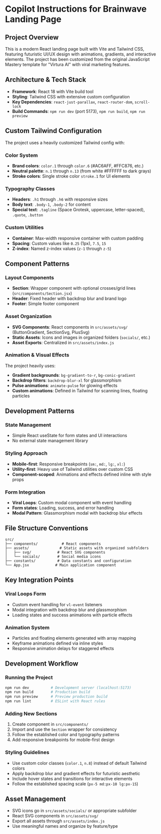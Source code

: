 # Copilot Instructions for Brainwave Landing Page

## Project Overview

This is a modern React landing page built with Vite and Tailwind CSS, featuring futuristic UI/UX design with animations, gradients, and interactive elements. The project has been customized from the original JavaScript Mastery template for "Virtura AI" with viral marketing features.

## Architecture & Tech Stack

- **Framework**: React 18 with Vite build tool
- **Styling**: Tailwind CSS with extensive custom configuration
- **Key Dependencies**: `react-just-parallax`, `react-router-dom`, `scroll-lock`
- **Build Commands**: `npm run dev` (port 5173), `npm run build`, `npm run preview`

## Custom Tailwind Configuration

The project uses a heavily customized Tailwind config with:

### Color System
- **Brand colors**: `color.1` through `color.6` (#AC6AFF, #FFC876, etc.)
- **Neutral palette**: `n.1` through `n.13` (from white #FFFFFF to dark grays)
- **Stroke colors**: Single stroke color `stroke.1` for UI elements

### Typography Classes
- **Headers**: `.h1` through `.h6` with responsive sizes
- **Body text**: `.body-1`, `.body-2` for content
- **Special text**: `.tagline` (Space Grotesk, uppercase, letter-spaced), `.quote`, `.button`

### Custom Utilities
- **Container**: Max-width responsive container with custom padding
- **Spacing**: Custom values like `0.25` (1px), `7.5`, `15`
- **Z-index**: Named z-index values (`z-1` through `z-5`)

## Component Patterns

### Layout Components
- **Section**: Wrapper component with optional crosses/grid lines (`src/components/Section.jsx`)
- **Header**: Fixed header with backdrop blur and brand logo
- **Footer**: Simple footer component

### Asset Organization
- **SVG Components**: React components in `src/assets/svg/` (ButtonGradient, SectionSvg, PlusSvg)
- **Static Assets**: Icons and images in organized folders (`socials/`, etc.)
- **Asset Exports**: Centralized in `src/assets/index.js`

### Animation & Visual Effects

The project heavily uses:
- **Gradient backgrounds**: `bg-gradient-to-r`, `bg-conic-gradient`
- **Backdrop filters**: `backdrop-blur-xl` for glassmorphism
- **Pulse animations**: `animate-pulse` for glowing effects
- **Custom animations**: Defined in Tailwind for scanning lines, floating particles

## Development Patterns

### State Management
- Simple React useState for form states and UI interactions
- No external state management library

### Styling Approach
- **Mobile-first**: Responsive breakpoints (`sm:`, `md:`, `lg:`, `xl:`)
- **Utility-first**: Heavy use of Tailwind utilities over custom CSS
- **Component-scoped**: Animations and effects defined inline with style props

### Form Integration
- **Viral Loops**: Custom modal component with event handling
- **Form states**: Loading, success, and error handling
- **Modal Pattern**: Glassmorphism modal with backdrop blur effects

## File Structure Conventions

```
src/
├── components/           # React components
├── assets/              # Static assets with organized subfolders
│   ├── svg/            # React SVG components
│   └── socials/        # Social media icons
├── constants/          # Data constants and configuration
└── App.jsx            # Main application component
```

## Key Integration Points

### Viral Loops Form
- Custom event handling for `vl-event` listeners
- Modal integration with backdrop blur and glassmorphism
- Loading states and success animations with particle effects

### Animation System
- Particles and floating elements generated with array mapping
- Keyframe animations defined via inline styles
- Responsive animation delays for staggered effects

## Development Workflow

### Running the Project
```bash
npm run dev          # Development server (localhost:5173)
npm run build        # Production build
npm run preview      # Preview production build
npm run lint         # ESLint with React rules
```

### Adding New Sections
1. Create component in `src/components/`
2. Import and use the `Section` wrapper for consistency
3. Follow the established color and typography patterns
4. Add responsive breakpoints for mobile-first design

### Styling Guidelines
- Use custom color classes (`color.1`, `n.8`) instead of default Tailwind colors
- Apply backdrop blur and gradient effects for futuristic aesthetic
- Include hover states and transitions for interactive elements
- Follow the established spacing scale (`px-5 md:px-10 lg:px-15`)

## Asset Management

- SVG icons go in `src/assets/socials/` or appropriate subfolder
- React SVG components in `src/assets/svg/`
- Export all assets through `src/assets/index.js`
- Use meaningful names and organize by feature/type